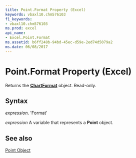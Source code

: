 ```yaml
---
title: Point.Format Property (Excel)
keywords: vbaxl10.chm576103
f1_keywords:
- vbaxl10.chm576103
ms.prod: excel
api_name:
- Excel.Point.Format
ms.assetid: b6ff248b-94bd-45ec-d59e-2ed74d5079a2
ms.date: 06/08/2017
---
```



# Point.Format Property (Excel)

Returns the  **[ChartFormat](Excel.ChartFormat.md)** object. Read-only.


## Syntax

 _expression_. 'Format'

 _expression_ A variable that represents a **Point** object.


## See also


[Point Object](Excel.Point(objec).md)

